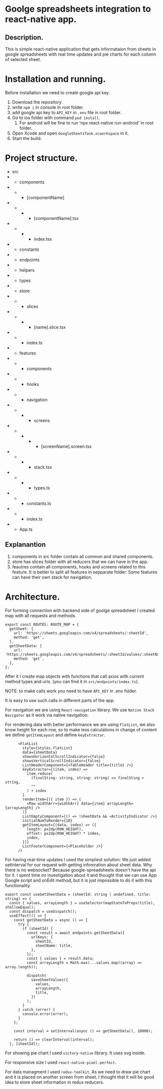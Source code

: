 # Goolge spreadsheets integration to react-native app.

## Description.
This is simple react-native application that gets informataion from sheets in google spreadsheets with real time updates and pie charts for each column of selected sheet.

# Installation and running.

Before installation we need to create google api key.

1. Download the repository.
2. write `npm i` in console in root folder.
3. add google api key to `API_KEY` in `.env` file in root folder.
3. Go to ios folder with command `pod install`. 
   1. For android will be fine to run 'npx react-native run-android' in root folder.
4. Open Xcode and open `GoogleSheetsTask.xcworkspace` in it.
5. Start the build.

# Project structure.

* src
* * components
* * * [componentName]
* * * * [componentName].tsx
* * * * index.tsx
* * constants
* * endpoints
* * helpers
* * types
* * store
* * * slices
* * * * [name].slice.tsx
* * * index.ts
* * features
* * * components
* * * hooks
* * * navigation
* * * * screens
* * * * * [screenName].screen.tsx
* * * * stack.tsx
* * * * types.ts
* * * constants.ts
* * * index.ts
* * App.ts

## Explanantion
1. components in src folder contain all common and shared components.
2. store has slices folder with all reducers that we can have in the app.
3. feautres contain all components, hooks and screens related to this feature. It is better to split all features in sepparate folder. Some features can have their own stack for navigation.

# Architecture.

For forming connection with backend side of goolge spreadsheet I created map with all requests and methods.

```
export const ROUTES: ROUTE_MAP = {
  getSheet: {
    url: 'https://sheets.googleapis.com/v4/spreadsheets/:sheetId',
    method: 'get',
  },
  getSheetData: {
    url: 'https://sheets.googleapis.com/v4/spreadsheets/:sheetId/values/:sheetName',
    method: 'get',
  },
};
```

After it I create map objects with functions that call axios with current method types and urls. (you can find it in `src/endpoints/index.ts`).

NOTE: to make calls work you need to have `API_KEY` in .env folder.
 
It is easy to use such calls in different parts of the app.

For navigation we are using `React-navigation` library. We use `Native Stack Navigator` as it work via native navigation.

For rendering data with better performance we are using `FlatList`, we also know height for each row, so to make less calculations in change of content we define `getItemLayout` and define `keyExtractor`.
```
      <FlatList
        style={styles.flatList}
        data={sheetData}
        showsHorizontalScrollIndicator={false}
        showsVerticalScrollIndicator={false}
        ListHeaderComponent={<TableHeader title={title} />}
        keyExtractor={(item, index) =>
          item.reduce(
            (finalSting: string, string: string) => finalSting + string,
            ""
          ) + index
        }
        renderItem={({ item }) => (
          <Row widthArr={widthArr} data={item} arrayLength={arrayLength} />
        )}
        ListEmptyComponent={() => !sheetData && <ActivityIndicator />}
        initialNumToRender={18}
        getItemLayout={(data, index) => ({
          length: px2dp(ROW_HEIGHT),
          offset: px2dp(ROW_HEIGHT) * index,
          index,
        })}
        ListFooterComponent={<Placeholder />}
      />
```

For having real-time updates I used the simpliest solution:
We just added setInterval for our request with getting infomration about sheet data. Why there is no websocket? Because google-spreadsheets doesn't have the api for it. I spent time on investigation about it and thought that we can use App Google script and onEdit method, but it is just impossible to do it with this functionality. 

```
export const useGetSheetData = (sheetId: string | undefined, title: string) => {
  const { values, arrayLength } = useSelector(mapStateToProps(title), shallowEqual);
  const dispatch = useDispatch();
  useEffect(() => {
    const getSheetData = async () => {
      try {
        if (sheetId) {
          const result = await endpoints.getSheetData({
            urlKeys: {
              sheetId,
              sheetName: title,
            },
          });
          const { values } = result.data;
          const arrayLength = Math.max(...values.map((array) => array.length));

          dispatch(
            saveSheetValues({
              values,
              arrayLength,
              title,
            })
          );
        }
      } catch (error) {
        console.error(error);
      }
    };

    const interval = setInterval(async () => getSheetData(), 10000);
    
    return () => clearInterval(interval);
  }, [sheetId]);
```

For showing pie chart I used `victory-native` library. It uses svg inside.

For responsive size I used `react-native-pixel-perfect`.

For data managment I used `redux-toolkit`. As we need to draw pie chart and it is placed on another screen from sheet, I thought that it will be good idea to store sheet information in redux reducers.
